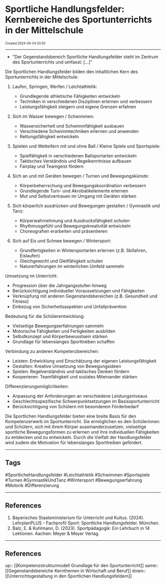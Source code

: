 # Sportliche Handlungsfelder: Kernbereiche des Sportunterrichts in der Mittelschule
<span style="font-size:10;"> Created 2024-09-04 03:30 </span>

---
* "Der Gegenstandsbereich Sportliche Handlungsfelder steht im Zentrum des Sportunterrichts und umfasst: [...]"

Die Sportlichen Handlungsfelder bilden den inhaltlichen Kern des Sportunterrichts in der Mittelschule:

1. Laufen, Springen, Werfen / Leichtathletik:
   - Grundlegende athletische Fähigkeiten entwickeln
   - Techniken in verschiedenen Disziplinen erlernen und verbessern
   - Leistungsfähigkeit steigern und eigene Grenzen erfahren

2. Sich im Wasser bewegen / Schwimmen:
   - Wassersicherheit und Schwimmfähigkeit ausbauen
   - Verschiedene Schwimmtechniken erlernen und anwenden
   - Rettungsfähigkeit entwickeln

3. Spielen und Wetteifern mit und ohne Ball / Kleine Spiele und Sportspiele:
   - Spielfähigkeit in verschiedenen Ballsportarten entwickeln
   - Taktisches Verständnis und Regelkenntnisse aufbauen
   - Fairplay und Teamgeist fördern

4. Sich an und mit Geräten bewegen / Turnen und Bewegungskünste:
   - Körperbeherrschung und Bewegungskoordination verbessern
   - Grundlegende Turn- und Akrobatikelemente erlernen
   - Mut und Selbstvertrauen im Umgang mit Geräten stärken

5. Sich körperlich ausdrücken und Bewegungen gestalten / Gymnastik und Tanz:
   - Körperwahrnehmung und Ausdrucksfähigkeit schulen
   - Rhythmusgefühl und Bewegungskreativität entwickeln
   - Choreografien erarbeiten und präsentieren

6. Sich auf Eis und Schnee bewegen / Wintersport:
   - Grundfertigkeiten in Wintersportarten erlernen (z.B. Skifahren, Eislaufen)
   - Gleichgewicht und Gleitfähigkeit schulen
   - Naturerfahrungen im winterlichen Umfeld sammeln

Umsetzung im Unterricht:
- Progression über die Jahrgangsstufen hinweg
- Berücksichtigung individueller Voraussetzungen und Fähigkeiten
- Verknüpfung mit anderen Gegenstandsbereichen (z.B. Gesundheit und Fitness)
- Einbezug von Sicherheitsaspekten und Unfallprävention

Bedeutung für die Schülerentwicklung:
- Vielseitige Bewegungserfahrungen sammeln
- Motorische Fähigkeiten und Fertigkeiten ausbilden
- Selbstkonzept und Körperbewusstsein stärken
- Grundlage für lebenslanges Sporttreiben schaffen

Verbindung zu anderen Kompetenzbereichen:
- Leisten: Entwicklung und Einschätzung der eigenen Leistungsfähigkeit
- Gestalten: Kreative Umsetzung von Bewegungsideen
- Spielen: Regelverständnis und taktisches Denken fördern
- Kooperieren: Teamfähigkeit und soziales Miteinander stärken

Differenzierungsmöglichkeiten:
- Anpassung der Anforderungen an verschiedene Leistungsniveaus
- Geschlechtsspezifische Schwerpunktsetzungen im Basissportunterricht
- Berücksichtigung von Schülern mit besonderem Förderbedarf

Die Sportlichen Handlungsfelder bieten eine breite Basis für den Kompetenzerwerb im Sportunterricht. Sie ermöglichen es den Schülerinnen und Schülern, sich mit ihrem Körper auseinanderzusetzen, vielseitige sportliche Bewegungsformen zu erlernen und ihre individuellen Fähigkeiten zu entdecken und zu entwickeln. Durch die Vielfalt der Handlungsfelder wird zudem die Motivation für lebenslanges Sporttreiben gefördert.

---
## Tags
#SportlicheHandlungsfelder #Leichtathletik #Schwimmen #Sportspiele #Turnen #GymnastikUndTanz #Wintersport #Bewegungserfahrung #Motorik #Differenzierung

---
## References
1. Bayerisches Staatsministerium für Unterricht und Kultus. (2024). LehrplanPLUS - Fachprofil Sport: Sportliche Handlungsfelder. München.
2. Balz, E. & Kuhlmann, D. (2023). Sportpädagogik: Ein Lehrbuch in 14 Lektionen. Aachen: Meyer & Meyer Verlag.

---
## References
up:: [[Kompetenzstrukturmodell Grundlage für den Sportunterricht]]
same:: [[Gegenstandsbereiche Kernthemen in Wirtschaft und Beruf]]
down:: [[Unterrichtsgestaltung in den Sportlichen Handlungsfeldern]]